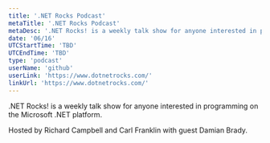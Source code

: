 ```yaml
---
title: '.NET Rocks Podcast'
metaTitle: '.NET Rocks Podcast'
metaDesc: '.NET Rocks! is a weekly talk show for anyone interested in programming on the Microsoft .NET platform. Hosted by Richard Campbell and Carl Franklin with guest Damian Brady.'
date: '06/16'
UTCStartTime: 'TBD'
UTCEndTime: 'TBD'
type: 'podcast'
userName: 'github'
userLink: 'https://www.dotnetrocks.com/'
linkUrl: 'https://www.dotnetrocks.com/'
---
```


.NET Rocks! is a weekly talk show for anyone interested in programming on the Microsoft .NET platform.

Hosted by Richard Campbell and Carl Franklin with guest Damian Brady.